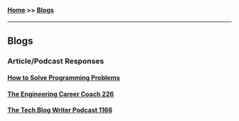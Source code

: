 #### [Home](https://joelmwatson.github.io) >> [Blogs](https://joelmwatson.github.io/blogs)

---

## Blogs

### Article/Podcast Responses

#### [How to Solve Programming Problems](https://joelmwatson.github.io/blogs/blog-01)

#### [The Engineering Career Coach 226](https://joelmwatson.github.io/blogs/blog-02)

#### [The Tech Blog Writer Podcast 1166](https://joelmwatson.github.io/blogs/blog-03)
